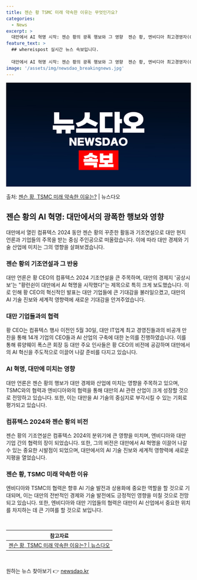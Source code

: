 ```yaml
---
title: 젠슨 황 TSMC 미래 약속한 이유는 무엇인가요?
categories:
  - News
excerpt: >
  대만에서 AI 혁명 시작: 젠슨 황의 광폭 행보와 그 영향  젠슨 황, 엔비디아 최고경영자(CEO),는 지난…
feature_text: >
  ## whereispost 실시간 뉴스 속보입니다.

  대만에서 AI 혁명 시작: 젠슨 황의 광폭 행보와 그 영향  젠슨 황, 엔비디아 최고경영자(CEO),는 지난…
image: '/assets/img/newsdao_breakingnews.jpg'
---
```


![뉴스다오 속보](/assets/img/newsdao_breakingnews.jpg)

<p>출처: <a href="https://newsdao.kr/4049" rel="dofollow">젠슨 황, TSMC 미래 약속한 이유는?</a> | 뉴스다오</p>

<h2 data-ke-size="size26">젠슨 황의 AI 혁명: 대만에서의 광폭한 행보와 영향</h2>
<p data-ke-size="size16">대만에서 열린 컴퓨텍스 2024 동안 젠슨 황의 꾸준한 활동과 기조연설으로 대만 현지 언론과 기업들의 주목을 받는 중심 주인공으로 떠올랐습니다. 이에 따라 대만 경제와 기술 산업에 미치는 그의 영향을 살펴보겠습니다.</p>

<h3 data-ke-size="size24">젠슨 황의 기조연설과 그 반응</h3>
<p data-ke-size="size16">대만 언론은 황 CEO의 컴퓨텍스 2024 기조연설을 큰 주목하며, 대만의 경제지 '공상시보'는 "황런쉰이 대만에서 AI 혁명을 시작했다"는 제목으로 특히 크게 보도했습니다. 이로 인해 황 CEO의 혁신적인 발표는 대만 기업들에 큰 기대감을 불러일으켰고, 대만의 AI 기술 진보와 세계적 영향력에 새로운 기대감을 안겨주었습니다.</p>

<h3 data-ke-size="size24">대만 기업들과의 협력</h3>
<p data-ke-size="size16">황 CEO는 컴퓨텍스 행사 이전인 5월 30일, 대만 IT업계 최고 경영진들과의 비공개 만찬을 통해 14개 기업의 CEO들과 AI 산업의 구축에 대한 논의를 진행하였습니다. 이를 통해 류양웨이 폭스콘 회장 등 대만 주요 인사들은 황 CEO의 비전에 공감하며 대만에서의 AI 혁신을 주도적으로 이끌어 나갈 준비를 다지고 있습니다.</p>

<h3 data-ke-size="size24">AI 혁명, 대만에 미치는 영향</h3>
<p data-ke-size="size16">대만 언론은 젠슨 황의 행보가 대만 경제와 산업에 미치는 영향을 주목하고 있으며, TSMC와의 협력과 엔비디아와의 협력을 통해 대만의 AI 관련 산업이 크게 성장할 것으로 전망하고 있습니다. 또한, 이는 대만을 AI 기술의 중심지로 부각시킬 수 있는 기회로 평가되고 있습니다.</p>

<h3 data-ke-size="size24">컴퓨텍스 2024와 젠슨 황의 비전</h3>
<p data-ke-size="size16">젠슨 황의 기조연설은 컴퓨텍스 2024의 분위기에 큰 영향을 미치며, 엔비디아와 대만 기업 간의 협력의 장이 되었습니다. 또한, 그의 비전은 대만에서 AI 혁명을 이끌어 나갈 수 있는 중요한 시발점이 되었으며, 대만에서의 AI 기술 진보와 세계적 영향력에 새로운 지평을 열었습니다.</p>

<h3 data-ke-size="size24">젠슨 황, TSMC 미래 약속한 이유</h3>
<p data-ke-size="size16">엔비디아와 TSMC의 협력은 향후 AI 기술 발전과 상용화에 중요한 역할을 할 것으로 기대되며, 이는 대만의 전반적인 경제와 기술 발전에도 긍정적인 영향을 미칠 것으로 전망되고 있습니다. 또한, 엔비디아와 대만 기업들의 협력은 대만이 AI 산업에서 중요한 위치를 차지하는 데 큰 기여를 할 것으로 보입니다.</p>

<p data-ke-size="size16">&nbsp;</p>
<table>
	<thead>
		<tr>
			<th style="text-align: center;">참고자료</th>
		</tr>
	</thead>
	<tbody>
		<tr>
			<td style="text-align: center;"><a href="https://newsdao.kr/4049">젠슨 황, TSMC 미래 약속한 이유는? | 뉴스다오</a></td>
		</tr>
	</tbody>
</table>
<p data-ke-size="size16">&nbsp;</p> 

원하는 뉴스 찾아보기 👉 <a href="https://newsdao.kr" rel="dofollow">newsdao.kr</a>


